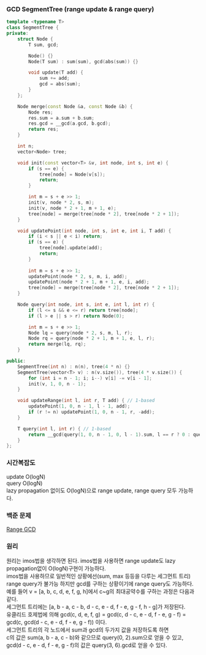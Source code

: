 ### GCD SegmentTree (range update & range query)
```cpp
template <typename T>
class SegmentTree {
private:
    struct Node {
        T sum, gcd;

        Node() {}
        Node(T sum) : sum(sum), gcd(abs(sum)) {}

        void update(T add) {
            sum += add;
            gcd = abs(sum);
        }
    };

    Node merge(const Node &a, const Node &b) {
        Node res;
        res.sum = a.sum + b.sum;
        res.gcd = __gcd(a.gcd, b.gcd);
        return res;
    }

    int n;
    vector<Node> tree;

    void init(const vector<T> &v, int node, int s, int e) {
        if (s == e) {
            tree[node] = Node(v[s]);
            return;
        }

        int m = s + e >> 1;
        init(v, node * 2, s, m);
        init(v, node * 2 + 1, m + 1, e);
        tree[node] = merge(tree[node * 2], tree[node * 2 + 1]);
    }

    void updatePoint(int node, int s, int e, int i, T add) {
        if (i < s || e < i) return;
        if (s == e) {
            tree[node].update(add);
            return;
        }
        
        int m = s + e >> 1;
        updatePoint(node * 2, s, m, i, add);
        updatePoint(node * 2 + 1, m + 1, e, i, add);
        tree[node] = merge(tree[node * 2], tree[node * 2 + 1]);
    }

    Node query(int node, int s, int e, int l, int r) {
        if (l <= s && e <= r) return tree[node];
        if (l > e || s > r) return Node(0);

        int m = s + e >> 1;
        Node lq = query(node * 2, s, m, l, r);
        Node rq = query(node * 2 + 1, m + 1, e, l, r);
        return merge(lq, rq);
    }

public:
    SegmentTree(int n) : n(n), tree(4 * n) {}
    SegmentTree(vector<T> v) : n(v.size()), tree(4 * v.size()) {
        for (int i = n - 1; i; i--) v[i] -= v[i - 1];
        init(v, 1, 0, n - 1);
    }

    void updateRange(int l, int r, T add) { // 1-based
        updatePoint(1, 0, n - 1, l - 1, add);
        if (r != n) updatePoint(1, 0, n - 1, r, -add);
    }

    T query(int l, int r) { // 1-based
        return __gcd(query(1, 0, n - 1, 0, l - 1).sum, l == r ? 0 : query(1, 0, n - 1, l, r - 1).gcd);
    }
};
```
### 시간복잡도
update O(logN)   
query O(logN)   
lazy propagation 없이도 O(logN)으로 range update, range query 모두 가능하다.

### 백준 문제
[Range GCD](https://www.acmicpc.net/problem/12858)   

### 원리
원리는 imos법을 생각하면 된다. imos법을 사용하면 range update도 lazy propagation없이 O(logN)구현이 가능하다.   
imos법을 사용하므로 일반적인 상황에선(sum, max 등등을 다루는 세그먼트 트리) range query가 불가능 하지만 gcd를 구하는 상황이기에 range query도 가능하다.   
예를 들어 v = [a, b, c, d, e, f, g, h]에서 c~g의 최대공약수를 구하는 과정은 다음과 같다.   
세그먼트 트리에는 [a, b - a, c - b, d - c, e - d, f - e, g - f, h - g]가 저장된다.   
유클리드 호제법에 의해 gcd(c, d, e, f, g) = gcd(c, d - c, e - d, f - e, g - f) = gcd(c, gcd(d - c, e - d, f - e, g - f))  이다.   
세그먼트 트리의 각 노드에서 sum과 gcd의 두가지 값을 저장하도록 하면    
c의 값은 sum(a, b - a, c - b)와 같으므로 query(0, 2).sum으로 얻을 수 있고,   
gcd(d - c, e - d, f - e, g - f)의 값은 query(3, 6).gcd로 얻을 수 있다.   

